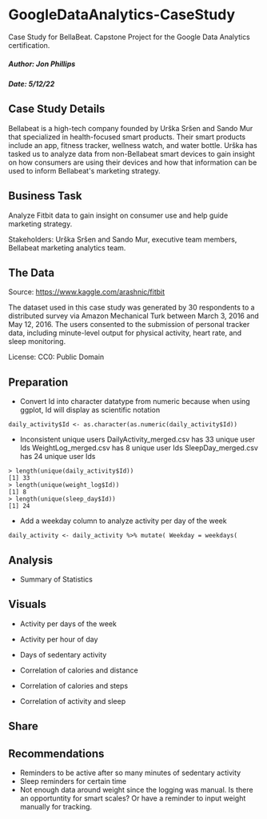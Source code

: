 # GoogleDataAnalytics-CaseStudy
Case Study for BellaBeat. Capstone Project for the Google Data Analytics certification.

##### Author: Jon Phillips
##### Date: 5/12/22

## Case Study Details
Bellabeat is a high-tech company founded by Urška Sršen and Sando Mur that specialized in health-focused smart products. Their smart products include an app, fitness tracker, wellness watch,  and water bottle.  Urška has tasked us to analyze data from non-Bellabeat smart devices to gain insight on how consumers are using their devices and how that information can be used to inform Bellabeat's marketing strategy.

## Business Task
Analyze Fitbit data to gain insight on consumer use and help guide marketing strategy.

Stakeholders: Urška Sršen and Sando Mur, executive team members, Bellabeat marketing analytics team.

## The Data
Source: https://www.kaggle.com/arashnic/fitbit

The dataset used in this case study was generated by 30 respondents to a distributed survey via Amazon Mechanical Turk between March 3, 2016 and May 12, 2016. The users consented to the submission of personal tracker data, including minute-level output for physical activity, heart rate, and sleep monitoring.

License: CC0: Public Domain

## Preparation
- Convert Id into character datatype from numeric because when using ggplot, Id will display as scientific notation
```
daily_activity$Id <- as.character(as.numeric(daily_activity$Id))
```
- Inconsistent unique users
DailyActivity_merged.csv has 33 unique user Ids
WeightLog_merged.csv has 8 unique user Ids
SleepDay_merged.csv has 24 unique user Ids
```
> length(unique(daily_activity$Id))
[1] 33
> length(unique(weight_log$Id))
[1] 8
> length(unique(sleep_day$Id))
[1] 24
```
- Add a weekday column to analyze activity per day of the week
```
daily_activity <- daily_activity %>% mutate( Weekday = weekdays(
```
## Analysis
- Summary of Statistics

## Visuals
- Activity per days of the week

- Activity per hour of day

- Days of sedentary activity

- Correlation of calories and distance

- Correlation of calories and steps

- Correlation of activity and sleep

## Share
<link to Google Slide>

## Recommendations
- Reminders to be active after so many minutes of sedentary activity
- Sleep reminders for certain time
- Not enough data around weight since the logging was manual. Is there an opportuntity for smart scales?  Or have a reminder to input weight manually for tracking.
